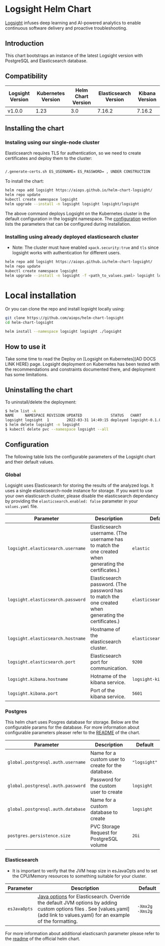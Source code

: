 # Logsight Helm Chart

[Logsight](https://logsight.ai) infuses deep learning and AI-powered analytics to enable continuous software delivery and proactive troubleshooting.

## Introduction

This chart bootstraps an instance of the latest Logsight version with PostgreSQL and Elasticsearch database.

## Compatibility

| Logsight Version | Kubernetes Version | Helm Chart Version  | Elasticsearch Version | Kibana Version|
| ---------------- | ------------------ | ------------------ | ------------------ | ------------------ |
| v1.0.0           | 1.23               | 3.0                | 7.16.2 | 7.16.2|

## Installing the chart

### Instaling using our single-node cluster

Elasticsearch requires TLS for authentication, so we need to create certificates and deploy them to the cluster:

```bash

/.generate-certs.sh ES_USERNAME= ES_PASSWORD= , UNDER CONSTRUCTION

```

To install the chart:

```bash
helm repo add logsight https://aiops.github.io/helm-chart-logsight/
helm repo update
kubectl create namespace logsight
helm upgrade --install -n logsight logsight logsight/logsight
```

The above command deploys Logsight on the Kubernetes cluster in the default configuration in the logsight namespace. The [configuration](#configuration) section lists the parameters that can be configured during installation.


### Installing using already deployed elasticsearch cluster

* Note: The cluster must have enabled `xpack.security:true` and `tls` since logsight works with authentication for different users.
  
```bash
helm repo add logsight https://aiops.github.io/helm-chart-logsight/
helm repo update
kubectl create namespace logsight
helm upgrade --install -n logsight -f <path_to_values.yaml> logsight logsight/logsight
```

# Local installation

Or you can clone the repo and install logsight locally using:
```bash
git clone https://github.com/aiops/helm-chart-logsight
cd helm-chart-logsight
```

```bash
helm install --namespace logsight logsight ./logsight
```

## How to use it

Take some time to read the Deploy on [Logsight on Kubernetes](AD DOCS LINK HERE) page.
Logsight deployment on Kubernetes has been tested with the recommendations and constraints documented there, and deployment has some limitations.

## Uninstalling the chart

To uninstall/delete the deployment:

```bash
$ helm list -A
NAME     NAMESPACE REVISION UPDATED             STATUS   CHART          APP VERSION
logsight logsight  1        2022-03-31 14:49:15 deployed logsight-0.1.0 v1.0.0
$ helm delete logsight -n logsight
$ kubectl delete pvc --namespace logsight --all
```

## Configuration

The following table lists the configurable parameters of the Logsight chart and their default values.

### Global

Logsight uses Elasticsearch for storing the results of the analyzed logs. It uses a single elasticsearch-node instance for storage. If you want to use your own elasticsarch cluster, please disable the elasticsearch dependancy by providing the `elasticsearch.enabled: false` parameter in your `values.yaml` file.


| Parameter | Description | Default |
| --------- | ----------- | ------- |
| `logsight.elasticsearch.username` | Elasticsearch username. (The username has to match the one created when generating the certificates.) | `elastic` |
| `logsight.elasticsearch.password` | Elasticsearch password. (The password has to match the one created when generating the certificates.)  | `elasticsearchpassword` |
| `logsight.elasticsearch.hostname` | Hostname of the elasticsearch cluster. | `elasticsearch-master` |
| `logsight.elasticsearch.port` | Elasticsearch port for communication. | `9200` |
| `logsight.kibana.hostname` | Hotname of the kibana service. | `logsight-kibana` |
| `logsight.kibana.port` | Port of the kibana service.  | `5601` |


### Postgres

This helm chart uses Posgres database for storage. Below are the configurable params for the database. For more information about configurable parameters pleaser refer to the [README](https://github.com/bitnami/charts/tree/master/bitnami/postgresql) of the chart.

| Parameter | Description | Default |
| --------- | ----------- | ------- |
| `global.postgresql.auth.username` | Name for a custom user to create for the database. | `"logsight"` |
| `global.postgresql.auth.password` | Password for the custom user to create  | `logsight` |
| `global.postgresql.auth.database` | Name for a custom database to create | `logsight` |
| `postgres.persistence.size` | PVC Storage Request for PostgreSQL volume | `2Gi` |

### Elasticsearch

* It is important to verify that the JVM heap size in esJavaOpts and to set the CPU/Memory resources to something suitable for your cluster.
  
| Parameter | Description | Default |
| --------- | ----------- | ------- |
| `esJavaOpts` | [Java options](https://www.elastic.co/guide/en/elasticsearch/reference/current/jvm-options.html) for Elasticsearch. Override the default JVM options by adding custom options files . See [values.yaml](add link to values.yaml) for an example of the formatting. | `-Xmx2g -Xms2g` |

For more information about additional elasticsarch parameter please refer to the [readme](https://github.com/elastic/helm-charts/tree/main/elasticsearch) of the official helm chart.

